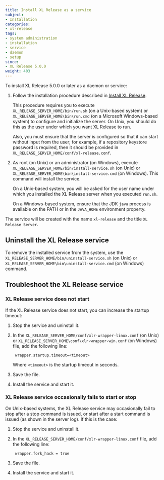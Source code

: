 ```yaml
---
title: Install XL Release as a service
subject:
- Installation
categories:
- xl-release
tags:
- system administration
- installation
- service
- daemon
- setup
since:
- XL Release 5.0.0
weight: 403
---
```


To install XL Release 5.0.0 or later as a daemon or service:

1. Follow the installation procedure described in [Install XL Release](/xl-release/how-to/install-xl-release.html).

    This procedure requires you to execute `XL_RELEASE_SERVER_HOME/bin/run.sh` (on a Unix-based system) or `XL_RELEASE_SERVER_HOME\bin\run.cmd` (on a Microsoft Windows-based system) to configure and initialize the server. On Unix, you should do this as the user under which you want XL Release to run.

    Also, you must ensure that the server is configured so that it can start without input from the user; for example, if a repository keystore password is required, then it should be provided in `XL_RELEASE_SERVER_HOME/conf/xl-release.conf`.

1. As root (on Unix) or an administrator (on Windows), execute `XL_RELEASE_SERVER_HOME/bin/install-service.sh` (on Unix) or `XL_RELEASE_SERVER_HOME\bin\install-service.cmd` (on Windows). This command will install the service.

    On a Unix-based system, you will be asked for the user name under which you installed the XL Release server when you executed `run.sh`.

    On a Windows-based system, ensure that the JDK `java` process is available on the PATH or in the `JAVA_HOME` environment property.

The service will be created with the name `xl-release` and the title `XL Release Server`.

## Uninstall the XL Release service

To remove the installed service from the system, use the `XL_RELEASE_SERVER_HOME/bin/uninstall-service.sh` (on Unix) or `XL_RELEASE_SERVER_HOME\bin\uninstall-service.cmd` (on Windows) command.

## Troubleshoot the XL Release service

### XL Release service does not start

If the XL Release service does not start, you can increase the startup timeout:

1. Stop the service and uninstall it.
1. In the `XL_RELEASE_SERVER_HOME/conf/xlr-wrapper-linux.conf` (on Unix) or `XL_RELEASE_SERVER_HOME\conf\xlr-wrapper-win.conf` (on Windows) file, add the following line:

        wrapper.startup.timeout=<timeout>

    Where `<timeout>` is the startup timeout in seconds.

1. Save the file.
1. Install the service and start it.

### XL Release service occasionally fails to start or stop

On Unix-based systems, the XL Release service may occasionally fail to stop after a stop command is issued, or start after a start command is issued (as shown in the server log). If this is the case:

1. Stop the service and uninstall it.
1. In the `XL_RELEASE_SERVER_HOME/conf/xlr-wrapper-linux.conf` file, add the following line:

        wrapper.fork_hack = true

1. Save the file.
1. Install the service and start it.
